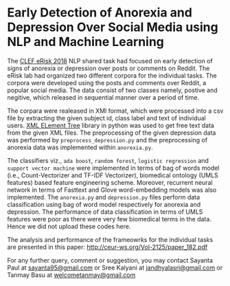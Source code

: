 # Early Detection of Anorexia and Depression Over Social Media using NLP and Machine Learning

The [CLEF eRisk 2018](https://early.irlab.org/2018/index.html) NLP shared task had focused on early detection of signs of anorexia or depression over posts or comments on Reddit. The eRisk lab had organized two different corpora for the individual tasks. The corpora were developed using the posts and comments over Reddit, a popular social media. The data consist of two classes namely, postive and negitive, which released in sequential manner over a period of time.

The corpara were realeased in XMl format, which were processed into a csv file by extracting the given subject id, class label and text of individual users. [XML ELement Tree](https://docs.python.org/3/library/xml.etree.elementtree.html) library in python was used to get free text data from the given XML files. The preprocessing of the given depression data was performed by `preprocess_depression.py` and the preprocessing of anorexia data was implemented within `anorexia.py`. 

The classifiers viz., `ada boost`, `random forest`, `logistic regression` and `support vector machine` were implemented in terms of bag of words model (i.e., Count-Vectorizer and TF-IDF Vectorizer), biomedical ontology (UMLS features) based feature engineering scheme. Moreover, recurrent neural network in terms of Fasttext and Glove word-embedding models was also implemented. The `anorexia.py` and `depression.py` files perform data classification using bag of word model respectively for anorexia and depression. The performance of data classification in terms of UMLS features were poor as there were very few biomedical terms in the data. Hence we did not upload these codes here. 

The analysis and performance of the frameowrks for the individual tasks are presented in this paper: http://ceur-ws.org/Vol-2125/paper_182.pdf  

For any further query, comment or suggestion, you may contact Sayanta Paul at sayanta95@gmail.com or Sree Kalyani at jandhyalasri@gmail.com or Tanmay Basu at welcometanmay@gmail.com


